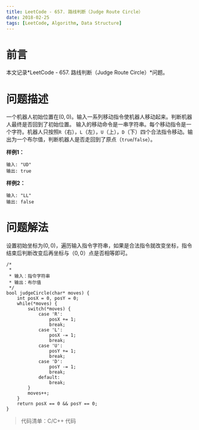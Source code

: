```yaml
---
title: LeetCode - 657. 路线判断（Judge Route Circle）
date: 2018-02-25
tags: [LeetCode, Algorithm, Data Structure]
---
```


# 前言

本文记录*LeetCode - 657. 路线判断（Judge Route Circle）*问题。

# 问题描述

一个机器人初始位置在$(0, 0)$。输入一系列移动指令使机器人移动起来。判断机器人最终是否回到了初始位置。
输入的移动命令是一串字符串。每个移动指令是一个字符。机器人只按照`R`（右），`L`（左），`U`（上），`D`（下）四个合法指令移动。输出为一个布尔值，判断机器人是否走回到了原点（`true`/`false`）。

**样例1：**
```
输入: "UD"
输出: true
```
**样例2：**
```
输入: "LL"
输出: false
```

# 问题解法

设置初始坐标为$(0, 0)$，遍历输入指令字符串，如果是合法指令就改变坐标，指令结束后判断改变后再坐标与$（0, 0）$点是否相等即可。

```
/*
 *
 * 输入：指令字符串
 * 输出：布尔值
 */
bool judgeCircle(char* moves) {
    int posX = 0, posY = 0;
    while(*moves) {
        switch(*moves) {
            case 'R':
                posX += 1;
                break;
            case 'L':
                posX -= 1;
                break;
            case 'U':
                posY += 1;
                break;
            case 'D':
                posY -= 1;
                break;
            default:
                break;
        }
        moves++;
    }
    return posX == 0 && posY == 0;
}
```

> 代码清单：C/C++ 代码

